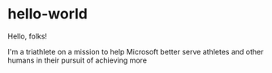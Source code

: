 # hello-world

Hello, folks!

I'm a triathlete on a mission to help Microsoft better serve athletes and other humans in their pursuit of achieving more
